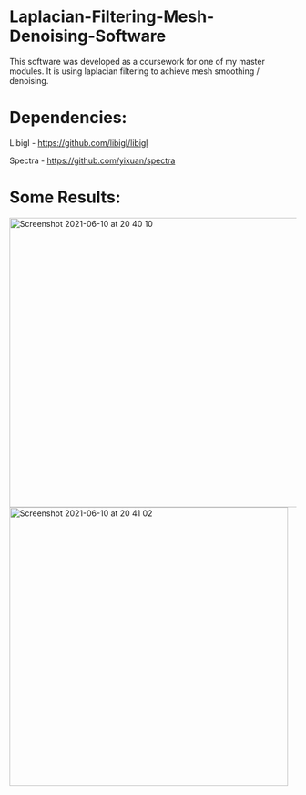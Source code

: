 # Laplacian-Filtering-Mesh-Denoising-Software
 This software was developed as a coursework for one of my master modules. It is using laplacian filtering to achieve mesh smoothing / denoising.

# Dependencies:
Libigl - https://github.com/libigl/libigl

Spectra - https://github.com/yixuan/spectra

# Some Results:

<img width="508" alt="Screenshot 2021-06-10 at 20 40 10" src="https://user-images.githubusercontent.com/33178694/121586996-3adf0c00-ca2c-11eb-8cf2-5f03ce3f0c37.png">
<img width="489" alt="Screenshot 2021-06-10 at 20 41 02" src="https://user-images.githubusercontent.com/33178694/121587041-45010a80-ca2c-11eb-8345-7a560d541143.png">
